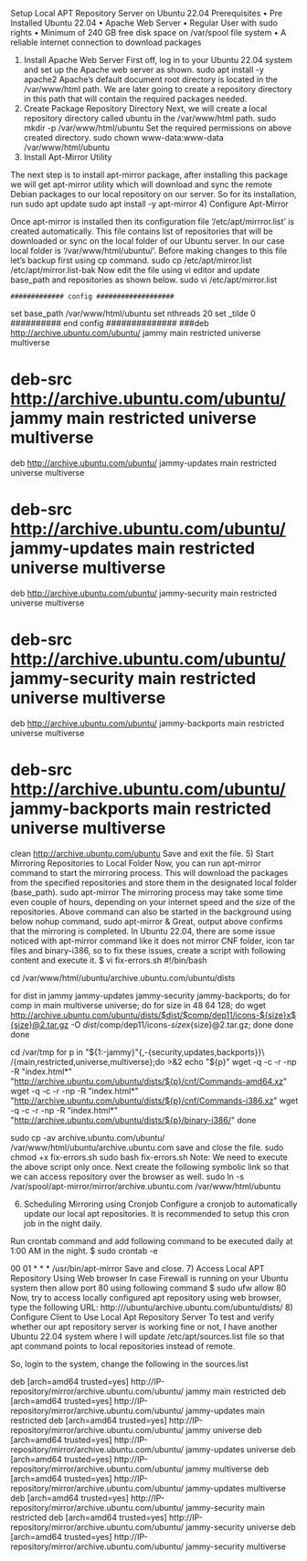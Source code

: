 Setup Local APT Repository Server on Ubuntu 22.04
Prerequisites
•	Pre Installed Ubuntu 22.04
•	Apache Web Server
•	Regular User with sudo rights
•	Minimum of 240 GB free disk space on /var/spool file system
•	A reliable internet connection to download packages
1) Install Apache Web Server
First off, log in to your Ubuntu 22.04 system and set up the Apache web server as shown.
	sudo apt install -y apache2
Apache’s default document root directory is located in the /var/www/html path. We are later going to create a repository directory in this path that will contain the required packages needed.
2) Create Package Repository Directory
Next, we will create a local repository directory called ubuntu in the /var/www/html path.
	sudo mkdir -p /var/www/html/ubuntu
Set the required permissions on above created directory.
	sudo chown www-data:www-data /var/www/html/ubuntu
3) Install Apt-Mirror Utility

The next step is to install apt-mirror package, after installing this package we will get apt-mirror utility which will download and sync the remote Debian packages to our local repository on our server. So for its installation, run
	sudo apt update
sudo apt install -y apt-mirror
4) Configure Apt-Mirror

Once apt-mirror is installed then its configuration file ‘/etc/apt/mirrror.list’ is created automatically. This file contains list of repositories that will be downloaded or sync on the local folder of our Ubuntu server. In our case local folder is ‘/var/www/html/ubuntu/’. Before making changes to this file let’s backup first using cp command.
	sudo cp /etc/apt/mirror.list /etc/apt/mirror.list-bak
Now edit the file using vi editor and update base_path and repositories as shown below.
	sudo vi /etc/apt/mirror.list
	
	############# config ###################
set base_path    /var/www/html/ubuntu
set nthreads     20
set _tilde 0
########## end config ##############
###deb http://archive.ubuntu.com/ubuntu/ jammy main restricted universe multiverse
# deb-src http://archive.ubuntu.com/ubuntu/ jammy main restricted universe multiverse

deb http://archive.ubuntu.com/ubuntu/ jammy-updates main restricted universe multiverse
# deb-src http://archive.ubuntu.com/ubuntu/ jammy-updates main restricted universe multiverse

deb http://archive.ubuntu.com/ubuntu/ jammy-security main restricted universe multiverse
# deb-src http://archive.ubuntu.com/ubuntu/ jammy-security main restricted universe multiverse

deb http://archive.ubuntu.com/ubuntu/ jammy-backports main restricted universe multiverse
# deb-src http://archive.ubuntu.com/ubuntu/ jammy-backports main restricted universe multiverse

clean http://archive.ubuntu.com/ubuntu
Save and exit the file.
5) Start Mirroring Repositories to Local Folder
Now, you can run apt-mirror command to start the mirroring process. This will download the packages from the specified repositories and store them in the designated local folder (base_path).
	sudo apt-mirror
The mirroring process may take some time even couple of hours, depending on your internet speed and the size of the repositories.
Above command can also be started in the background using below nohup command,
sudo apt-mirror &
Great, output above confirms that the mirroring is completed.
In Ubuntu 22.04, there are some issue noticed with apt-mirror command like it does not mirror CNF folder, icon tar files and binary-i386, so to fix these issues, create a script with following content and execute it.
$ vi fix-errors.sh
#!/bin/bash

cd /var/www/html/ubuntu/archive.ubuntu.com/ubuntu/dists

for dist in jammy jammy-updates jammy-security jammy-backports; do
  for comp in main multiverse universe; do
    for size in 48 64 128; do
    wget http://archive.ubuntu.com/ubuntu/dists/$dist/$comp/dep11/icons-${size}x${size}@2.tar.gz -O $dist/$comp/dep11/icons-${size}x${size}@2.tar.gz;
   done
 done
done

cd /var/tmp
for p in "${1:-jammy}"{,-{security,updates,backports}}\
/{main,restricted,universe,multiverse};do >&2 echo "${p}"
wget -q -c -r -np -R "index.html*"\
"http://archive.ubuntu.com/ubuntu/dists/${p}/cnf/Commands-amd64.xz"
wget -q -c -r -np -R "index.html*"\
"http://archive.ubuntu.com/ubuntu/dists/${p}/cnf/Commands-i386.xz"
wget -q -c -r -np -R "index.html*" \
"http://archive.ubuntu.com/ubuntu/dists/${p}/binary-i386/"
done

sudo cp -av archive.ubuntu.com/ubuntu/ /var/www/html/ubuntu/archive.ubuntu.com
save and close the file.
sudo chmod +x fix-errors.sh
sudo bash fix-errors.sh
Note: We need to execute the above script only once.
Next create the following symbolic link so that we can access repository over the browser as well.
sudo ln -s /var/spool/apt-mirror/mirror/archive.ubuntu.com /var/www/html/ubuntu

6) Scheduling Mirroring using Cronjob
Configure a cronjob to automatically update our local apt repositories. It is recommended to setup this cron job in the night daily.

Run crontab command and add following command to be executed daily at 1:00 AM in the night.
$ sudo crontab -e

00  01  *  *  *  /usr/bin/apt-mirror
Save and close.
7) Access Local APT Repository Using Web browser
In case Firewall is running on your Ubuntu system then allow port 80 using following command
	$ sudo ufw allow 80
Now, try to access locally configured apt repository using web browser, type the following URL:
http://<Server-IP>/ubuntu/archive.ubuntu.com/ubuntu/dists/
8) Configure Client to Use Local Apt Repository Server
To test and verify whether our apt repository server is working fine or not, I have another Ubuntu 22.04 system where I will update /etc/apt/sources.list file so that apt command points to local repositories instead of remote.

So, login to the system, change the following in the sources.list

deb [arch=amd64 trusted=yes] http://IP-repository/mirror/archive.ubuntu.com/ubuntu/ jammy main restricted
deb [arch=amd64 trusted=yes] http://IP-repository/mirror/archive.ubuntu.com/ubuntu/ jammy-updates main restricted
deb [arch=amd64 trusted=yes] http://IP-repository/mirror/archive.ubuntu.com/ubuntu/ jammy universe
deb [arch=amd64 trusted=yes] http://IP-repository/mirror/archive.ubuntu.com/ubuntu/ jammy-updates universe
deb [arch=amd64 trusted=yes] http://IP-repository/mirror/archive.ubuntu.com/ubuntu/ jammy multiverse
deb [arch=amd64 trusted=yes] http://IP-repository/mirror/archive.ubuntu.com/ubuntu/ jammy-updates multiverse
deb [arch=amd64 trusted=yes] http://IP-repository/mirror/archive.ubuntu.com/ubuntu/ jammy-security main restricted
deb [arch=amd64 trusted=yes] http://IP-repository/mirror/archive.ubuntu.com/ubuntu/ jammy-security universe
deb [arch=amd64 trusted=yes] http://IP-repository/mirror/archive.ubuntu.com/ubuntu/ jammy-security multiverse

